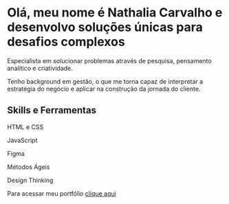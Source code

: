 <h1>Olá, meu nome é Nathalia Carvalho e desenvolvo soluções únicas para desafios complexos</h1>
<p>Especialista em solucionar problemas através de pesquisa, pensamento analítico e criatividade.</p>
<p>Tenho background em gestão, o que me torna capaz de interpretar a estratégia do negócio e aplicar na construção da jornada do cliente.</p>

<h2>Skills e Ferramentas</h2>
<p>HTML e CSS</p>
<p>JavaScript</p>
<p>Figma</p>
<p>Métodos Ágeis</p>
<p>Design Thinking</p>



Para acessar meu portfólio [clique aqui](https://www.notion.so/nathalia-carvalho/Portfolio-Product-Design-UX-UI-190e5ba7a2d44540bbad91cdd4991c99)

